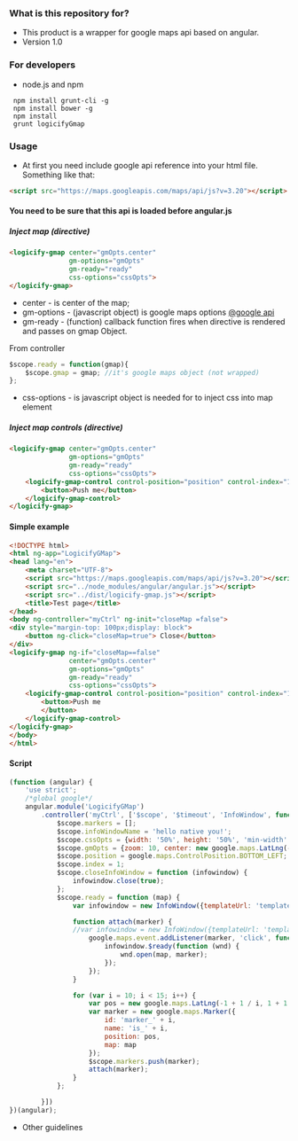 ### What is this repository for? ###

* This product is a wrapper for google maps api based on angular.
* Version 1.0

### For developers ###

* node.js and npm
```shell
 npm install grunt-cli -g
 npm install bower -g
 npm install
 grunt logicifyGmap
```
### Usage ###
* At first you need include google api reference into your html file.
Something like that:
```html
<script src="https://maps.googleapis.com/maps/api/js?v=3.20"></script>
```
#### You need to be sure that this api is loaded before angular.js ####
##### Inject map (directive) #####
```html
<logicify-gmap center="gmOpts.center"
               gm-options="gmOpts"
               gm-ready="ready"
               css-options="cssOpts">
</logicify-gmap>
```

* center - is center of the map;
* gm-options  - (javascript object) is google maps options [@google api](https://developers.google.com/maps/documentation/javascript/tutorial)
* gm-ready - (function) callback function fires when directive is rendered and passes on gmap Object.

From controller
```js
$scope.ready = function(gmap){
    $scope.gmap = gmap; //it's google maps object (not wrapped)
};
```
* css-options - is javascript object is needed for to inject css into map element

##### Inject map controls (directive) #####

```html
<logicify-gmap center="gmOpts.center"
               gm-options="gmOpts"
               gm-ready="ready"
               css-options="cssOpts">
    <logicify-gmap-control control-position="position" control-index="1">
        <button>Push me</button>
    </logicify-gmap-control>
</logicify-gmap>
```

#### Simple example ####
```html
<!DOCTYPE html>
<html ng-app="LogicifyGMap">
<head lang="en">
    <meta charset="UTF-8">
    <script src="https://maps.googleapis.com/maps/api/js?v=3.20"></script>
    <script src="../node_modules/angular/angular.js"></script>
    <script src="../dist/logicify-gmap.js"></script>
    <title>Test page</title>
</head>
<body ng-controller="myCtrl" ng-init="closeMap =false">
<div style="margin-top: 100px;display: block">
    <button ng-click="closeMap=true"> Close</button>
</div>
<logicify-gmap ng-if="closeMap==false"
               center="gmOpts.center"
               gm-options="gmOpts"
               gm-ready="ready"
               css-options="cssOpts">
    <logicify-gmap-control control-position="position" control-index="1">
        <button>Push me
        </button>
    </logicify-gmap-control>
</logicify-gmap>
</body>
</html>
```
#### Script ####
```js
(function (angular) {
    'use strict';
    /*global google*/
    angular.module('LogicifyGMap')
        .controller('myCtrl', ['$scope', '$timeout', 'InfoWindow', function ($scope, $timeout, InfoWindow) {
            $scope.markers = [];
            $scope.infoWindowName = 'hello native you!';
            $scope.cssOpts = {width: '50%', height: '50%', 'min-width': '400px', 'min-height': '200px'};
            $scope.gmOpts = {zoom: 10, center: new google.maps.LatLng(-1, 1)};
            $scope.position = google.maps.ControlPosition.BOTTOM_LEFT;
            $scope.index = 1;
            $scope.closeInfoWindow = function (infowindow) {
                infowindow.close(true);
            };
            $scope.ready = function (map) {
                var infowindow = new InfoWindow({templateUrl: 'template.html'}); //create only one infowindow

                function attach(marker) {
                //var infowindow = new InfoWindow({templateUrl: 'template.html'}); //create infowindow for each marker
                    google.maps.event.addListener(marker, 'click', function (markerObj) {
                        infowindow.$ready(function (wnd) {
                            wnd.open(map, marker);
                        });
                    });
                }

                for (var i = 10; i < 15; i++) {
                    var pos = new google.maps.LatLng(-1 + 1 / i, 1 + 1 / i);
                    var marker = new google.maps.Marker({
                        id: 'marker_' + i,
                        name: 'is_' + i,
                        position: pos,
                        map: map
                    });
                    $scope.markers.push(marker);
                    attach(marker);
                }
            };

        }])
})(angular);
```
* Other guidelines